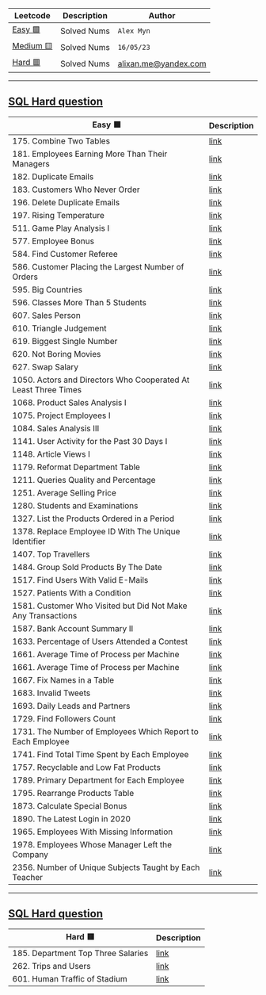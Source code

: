 | Leetcode      | Description | Author |
| ----------- | ----------- | ------------ |
| [Easy 🟩](https://github.com/alexmyns/daily_leetcode/blob/main/SQL_Leetcode/SQL_easy.MD) | Solved Nums | `Alex Myn` |
| [Medium  🟨](https://github.com/alexmyns/daily_leetcode/blob/main/SQL_Leetcode/SQL_medium.MD)  | Solved Nums | `16/05/23` |
| [Hard 🟥](https://github.com/alexmyns/daily_leetcode/blob/main/SQL_Leetcode/SQL_hard.MD) | Solved Nums | alixan.me@yandex.com |
    
-----
    
## <a href = 'https://github.com/alexmyns/daily_leetcode/blob/main/SQL_Leetcode/SQL_easy.MD'>SQL Hard question</a>

| Easy  🟩    | Description |
| ----------- | ----------- |
| 175. Combine Two Tables | [link](https://leetcode.com/problems/combine-two-tables/) |  
| 181. Employees Earning More Than Their Managers | [link](https://leetcode.com/problems/employees-earning-more-than-their-managers/) |  
| 182. Duplicate Emails | [link](https://leetcode.com/problems/duplicate-emails/) |  
| 183. Customers Who Never Order | [link](https://leetcode.com/problems/customers-who-never-order/description/) |
| 196. Delete Duplicate Emails | [link](https://leetcode.com/problems/delete-duplicate-emails/) |
| 197. Rising Temperature| [link](https://leetcode.com/problems/rising-temperature/)|
| 511. Game Play Analysis I | [link](https://leetcode.com/problems/game-play-analysis-i/) |
| 577. Employee Bonus | [link](https://leetcode.com/problems/employee-bonus/) | 
| 584. Find Customer Referee | [link](https://leetcode.com/problems/find-customer-referee/) |
| 586. Customer Placing the Largest Number of Orders | [link](https://leetcode.com/problems/customer-placing-the-largest-number-of-orders) |
| 595. Big Countries | [link](https://leetcode.com/problems/big-countries/) |
| 596. Classes More Than 5 Students | [link](https://leetcode.com/problems/classes-more-than-5-students/) |
| 607. Sales Person | [link](https://leetcode.com/problems/sales-person/) |
| 610. Triangle Judgement | [link](https://leetcode.com/problems/triangle-judgement/description/) |
| 619. Biggest Single Number | [link](https://leetcode.com/problems/biggest-single-number/) |
| 620. Not Boring Movies | [link](https://leetcode.com/problems/not-boring-movies/) |
| 627. Swap Salary | [link](https://leetcode.com/problems/swap-salary/) |
| 1050. Actors and Directors Who Cooperated At Least Three Times | [link](https://leetcode.com/problems/actors-and-directors-who-cooperated-at-least-three-times/) |
| 1068. Product Sales Analysis I | [link](https://leetcode.com/problems/product-sales-analysis-i/) |
| 1075. Project Employees I | [link](https://leetcode.com/problems/project-employees-i/) | 
| 1084. Sales Analysis III | [link](https://leetcode.com/problems/sales-analysis-iii/) | 
| 1141. User Activity for the Past 30 Days I | [link](https://leetcode.com/problems/user-activity-for-the-past-30-days-i/) |
| 1148. Article Views I | [link](https://leetcode.com/problems/article-views-i/) |
| 1179. Reformat Department Table | [link](https://leetcode.com/problems/reformat-department-table/) |
| 1211. Queries Quality and Percentage | [link](https://leetcode.com/problems/queries-quality-and-percentage/) |
| 1251. Average Selling Price | [link](https://leetcode.com/problems/average-selling-price/) |
| 1280. Students and Examinations | [link](https://leetcode.com/problems/students-and-examinations/) |
| 1327. List the Products Ordered in a Period | [link](https://leetcode.com/problems/list-the-products-ordered-in-a-period/) |
| 1378. Replace Employee ID With The Unique Identifier | [link](https://leetcode.com/problems/replace-employee-id-with-the-unique-identifier/) |
| 1407. Top Travellers | [link](https://leetcode.com/problems/top-travellers/) |
| 1484. Group Sold Products By The Date | [link](https://leetcode.com/problems/group-sold-products-by-the-date/) |
| 1517. Find Users With Valid E-Mails | [link](https://leetcode.com/problems/find-users-with-valid-e-mails/) |
| 1527. Patients With a Condition | [link](https://leetcode.com/problems/patients-with-a-condition/) |
| 1581. Customer Who Visited but Did Not Make Any Transactions | [link](https://leetcode.com/problems/customer-who-visited-but-did-not-make-any-transactions/) |
| 1587. Bank Account Summary II | [link](https://leetcode.com/problems/bank-account-summary-ii/) |
| 1633. Percentage of Users Attended a Contest | [link](https://leetcode.com/problems/percentage-of-users-attended-a-contest/) |
| 1661. Average Time of Process per Machine | [link](https://leetcode.com/problems/average-time-of-process-per-machine/) |
| 1661. Average Time of Process per Machine | [link](https://leetcode.com/problems/average-time-of-process-per-machine/) |
| 1667. Fix Names in a Table | [link](https://leetcode.com/problems/fix-names-in-a-table) |
| 1683. Invalid Tweets | [link](https://leetcode.com/problems/invalid-tweets/) |
| 1693. Daily Leads and Partners | [link](https://leetcode.com/problems/daily-leads-and-partners/) |
| 1729. Find Followers Count | [link](https://leetcode.com/problems/find-followers-count/) |
| 1731. The Number of Employees Which Report to Each Employee | [link](https://leetcode.com/problems/the-number-of-employees-which-report-to-each-employee/) |
| 1741. Find Total Time Spent by Each Employee | [link](https://leetcode.com/problems/find-total-time-spent-by-each-employee/) |
| 1757. Recyclable and Low Fat Products | [link](https://leetcode.com/problems/recyclable-and-low-fat-products/) |
| 1789. Primary Department for Each Employee | [link](https://leetcode.com/problems/primary-department-for-each-employee) |
| 1795. Rearrange Products Table | [link](https://leetcode.com/problems/rearrange-products-table/   ) |
| 1873. Calculate Special Bonus | [link](https://leetcode.com/problems/calculate-special-bonus/) |
| 1890. The Latest Login in 2020 | [link](https://leetcode.com/problems/the-latest-login-in-2020/) |
| 1965. Employees With Missing Information | [link](https://leetcode.com/problems/employees-with-missing-information/) |
| 1978. Employees Whose Manager Left the Company | [link](https://leetcode.com/problems/employees-whose-manager-left-the-company/) |
| 2356. Number of Unique Subjects Taught by Each Teacher | [link](https://leetcode.com/problems/number-of-unique-subjects-taught-by-each-teacher/) |


--------
## <a href = 'https://github.com/alexmyns/daily_leetcode/blob/main/SQL_Leetcode/SQL_hard.MD'>SQL Hard question</a>

| Hard  🟥    | Description |
|------------ | -------------|
| 185. Department Top Three Salaries | [link](https://leetcode.com/problems/department-top-three-salaries/) |
| 262. Trips and Users | [link](https://leetcode.com/problems/trips-and-users/) |
| 601. Human Traffic of Stadium | [link](https://leetcode.com/problems/human-traffic-of-stadium/) |